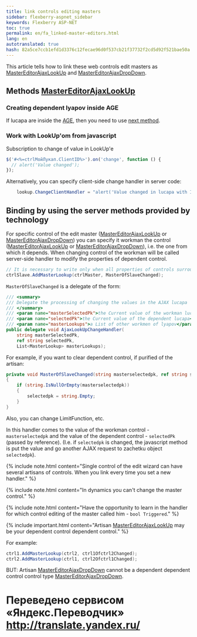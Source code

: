 ```yaml
--- 
title: link controls editing masters 
sidebar: flexberry-aspnet_sidebar 
keywords: Flexberry ASP-NET 
toc: true 
permalink: en/fa_linked-master-editors.html 
lang: en 
autotranslated: true 
hash: 82a5ce7ccb1efd1d3376c12fecae96d0f537cb21f37732f2cd5d92f521bae50a 
--- 
```


This article tells how to link these web controls edit masters as [MasterEditorAjaxLookUp](fa_master-editor-ajax-lookup.html) and [MasterEditorAjaxDropDown](fa_master-editor-ajax-dropdown.html). 

## Methods [MasterEditorAjaxLookUp](fa_master-editor-ajax-lookup.html) 

### Creating dependent lyapov inside AGE 

If lucapa are inside the [AGE](fa_ajax-group-edit.html), then you need to use [next method](fa_controls-age.html). 

### Work with LookUp'om from javascript 

Subscription to change of value in LookUp'e 

```javascript
$('#<%=ctrlМойЛукап.ClientID%>').on('change', function () {
  // alert('Value changed'); 
});
``` 

Alternatively, you can specify client-side change handler in server code: 

```csharp
    lookup.ChangeClientHandler = "alert('Value changed in lucapa with ID {0}');";
``` 

## Binding by using the server methods provided by technology 

For specific control of the edit master ([MasterEditorAjaxLookUp](fa_master-editor-ajax-lookup.html) or [MasterEditorAjaxDropDown](fa_master-editor-ajax-dropdown.html)) you can specify it workman the control ([MasterEditorAjaxLookUp](fa_master-editor-ajax-lookup.html) or [MasterEditorAjaxDropDown](fa_master-editor-ajax-dropdown.html)), i.e. the one from which it depends. When changing control of the workman will be called server-side handler to modify the properties of dependent control. 

```csharp
// It is necessary to write only when all properties of controls surrounding WebBinder (type, etc.) 
ctrlSlave.AddMasterLookup(ctrlMaster, MasterOfSlaveChanged);
``` 

`MasterOfSlaveChanged` is a delegate of the form: 

```csharp
/// <summary> 
/// Delegate the processing of changing the values in the AJAX lucapa 
/// </summary> 
/// <param name="masterSelectedPk">the Current value of the workman lucapa</param> 
/// <param name="selectedPk">the Current value of the dependent lucapa</param> 
/// <param name="masterLookups">a List of other workmen of lyapov</param> 
public delegate void AjaxLookUpChangeHandler(
    string masterSelectedPk,
    ref string selectedPk,
    List<MasterLookup> masterLookups);
``` 

For example, if you want to clear dependent control, if purified of the artisan: 

```csharp
private void MasterOfSlaveChanged(string masterselectedpk, ref string selectedpk, List<MasterLookup> masterLookups)
{
    if (string.IsNullOrEmpty(masterselectedpk))
    {
        selectedpk = string.Empty;
    }
}
``` 

Also, you can change LimitFunction, etc. 

In this handler comes to the value of the workman control - `masterselectedpk` and the value of the dependent control - `selectedPk` (passed by reference). (I.e. if `selectedpk` is changed, the javascript method is put the value and go another AJAX request to zachetku object `selectedpk`). 

{% include note.html content="Single control of the edit wizard can have several artisans of controls. When you link every time you set a new handler." %} 

{% include note.html content="In dynamics you can't change the master control." %} 

{% include note.html content="Have the opportunity to learn in the handler for which control editing of the master called him - `bool Triggered`." %} 

{% include important.html content="Artisan [MasterEditorAjaxLookUp](fa_master-editor-ajax-lookup.html) may be your dependent control dependent control." %} 

For example: 

```csharp
ctrl1.AddMasterLookup(ctrl2, ctrl1Ofctrl2Changed);
ctrl2.AddMasterLookup(ctrl1, ctrl2Ofctrl1Changed);
``` 

BUT: Artisan [MasterEditorAjaxDropDown](fa_master-editor-ajax-dropdown.html) cannot be a dependent dependent control control type [MasterEditorAjaxDropDown](fa_master-editor-ajax-dropdown.html). 



 # Переведено сервисом «Яндекс.Переводчик» http://translate.yandex.ru/